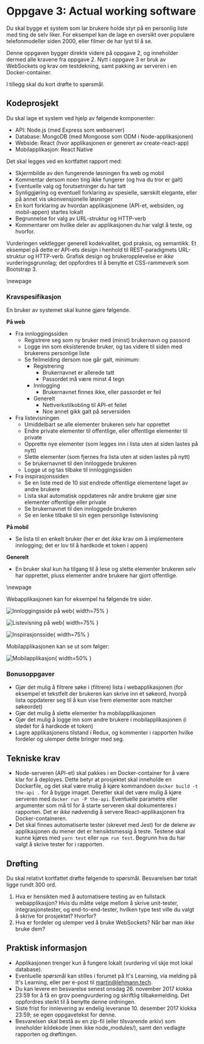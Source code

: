 # Oppgave 3: Actual working software

Du skal bygge et system som lar brukere holde styr på en personlig liste med ting de selv liker. For eksempel kan de lage en oversikt over populære telefonmodeller siden 2000, eller filmer de har lyst til å se.

Denne oppgaven bygger direkte videre på oppgave 2, og inneholder dermed alle kravene fra oppgave 2. Nytt i oppgave 3 er bruk av WebSockets og krav om testdekning, samt pakking av serveren i en Docker-container.

I tillegg skal du kort drøfte to spørsmål.

## Kodeprosjekt

Du skal lage et system ved hjelp av følgende komponenter:

- API: Node.js (med Express som webserver)
- Database: MongoDB (med Mongoose som ODM i Node-applikasjonen)
- Webside: React (hvor applikasjonen er generert av create-react-app)
- Mobilapplikasjon: React Native

Det skal legges ved en kortfattet rapport med:

- Skjermbilde av den fungerende løsningen fra web og mobil
- Kommentar dersom noen ting ikke fungerer (og hva du tror er galt)
- Eventuelle valg og forutsetninger du har tatt
- Synliggjøring og eventuell forklaring av spesielle, særskilt elegante, eller på annet vis ukonvensjonelle løsninger
- En kort forklaring av hvordan applikasjonene (API-et, websiden, og mobil-appen) startes lokalt
- Begrunnelse for valg av URL-struktur og HTTP-verb
- Kommentarer om hvilke deler av applikasjonen du har valgt å teste, og hvorfor.

Vurderingen vektlegger generell kodekvalitet, god praksis, og semantikk. Et eksempel på dette er API-ets design i henhold til REST-paradigmets URL-struktur og HTTP-verb. Grafisk design og brukeropplevelse er _ikke_ vurderingsgrunnlag; det oppfordres til å benytte et CSS-rammeverk som Bootstrap 3.

\newpage

### Kravspesifikasjon

En bruker av systemet skal kunne gjøre følgende.

__På web__

- Fra innloggingssiden
    - Registrere seg som ny bruker med (minst) brukernavn og passord
    - Logge inn som eksisterende bruker, og tas videre til siden med brukerens personlige liste
    - Se feilmelding dersom noe går galt, minimum:
        - Registrering
            - Brukernavnet er allerede tatt
            - Passordet må være minst 4 tegn
        - Innlogging
            - Brukernavnet finnes ikke, eller passordet er feil
        - Generelt
            - Nettverkstilkobling til API-et feilet
            - Noe annet gikk galt på serversiden
- Fra listevisningen
    - Umiddelbart se alle elementer brukeren selv har opprettet
    - Endre private elementer til offentlige, eller offentlige elementer til private
    - Opprette nye elementer (som legges inn i lista uten at siden lastes på nytt)
    - Slette elementer (som fjernes fra lista uten at siden lastes på nytt)
    - Se brukernavnet til den innloggede brukeren
    - Logge ut og tas tilbake til innloggingssiden
- Fra inspirasjonssiden
    - Se en liste med de 10 sist endrede offentlige elementene laget av andre brukere
    - Lista skal automatisk oppdateres når andre brukere gjør sine elementer offentlige eller private
    - Se brukernavnet til den innloggede brukeren
    - Se en lenke tilbake til sin egen personlige listevisning

__På mobil__

- Se lista til en enkelt bruker (her er det _ikke_ krav om å implementere innlogging; det er lov til å hardkode et token i appen)

__Generelt__

- En bruker skal kun ha tilgang til å lese og slette elementer brukeren selv har opprettet, pluss elementer andre brukere har gjort offentlige.

\newpage

Webapplikasjonen kan for eksempel ha følgende tre sider.

![Innloggingsside på web](./register-sign-in.png){ width=75% }

![Listevisning på web](./main-screen.png){ width=75% }

![Inspirasjonsside](./inspiration.png){ width=75% }

Mobilapplikasjonen kan se ut som følger:

![Mobilapplikasjon](./mobile-app.png){ width=50% }

### Bonusoppgaver

- Gjør det mulig å filtrere søke i (filtrere) lista i webapplikasjonen (for eksempel et tekstfelt der brukeren kan skrive inn et søkeord, hvorpå lista oppdaterer seg til å kun vise frem elementer som matcher søkeordet)
- Gjør det mulig å slette elementer fra mobilapplikasjonen
- Gjør det mulig å logge inn som andre brukere i mobilapplikasjonen (i stedet for å hardkode et token)
- Lagre applikasjonens tilstand i Redux, og kommenter i rapporten hvilke fordeler og ulemper dette bringer med seg.

## Tekniske krav

- Node-serveren (API-et) skal pakkes i en Docker-container for å være klar for å deployes. Dette betyr at prosjektet skal inneholde en Dockerfile, og det skal være mulig å kjøre kommandoen `docker build -t the-api .` for å bygge imaget. Deretter skal det være mulig å kjøre serveren med `docker run -P the-api`. Eventuelle parametre eller argumenter som må til for å starte serveren skal dokumenteres i rapporten. Det er _ikke_ nødvendig å servere React-applikasjonen fra Docker-containeren.
- Det skal finnes automatiserte tester (skrevet med Jest) for de delene av applikasjonen du mener det er hensiktsmessig å teste. Testene skal kunne kjøres med `yarn test` eller `npm run test`. Begrunn hva du har valgt å skrive tester for i rapporten.

## Drøfting

Du skal relativt kortfattet drøfte følgende to spørsmål. Besvarelsen bør totalt ligge rundt 300 ord.

1. Hva er hensikten med å automatisere testing av en fullstack webapplikasjon? Hvis du måtte velge mellom å skrive unit-tester, integrasjonstester, og end-to-end-tester, hvilken type test ville du valgt å skrive for prosjektet? Hvorfor?
2. Hva er fordeler og ulemper ved å bruke WebSockets? Når bør man _ikke_ bruke dem?

## Praktisk informasjon

- Applikasjonen trenger kun å fungere lokalt (vurdering vil skje mot lokal database).
- Eventuelle spørsmål kan stilles i forumet på It's Learning, via melding på It's Learning, eller per e-post til martin@lehmann.tech.
- Du kan levere en besvarelse senest onsdag 26. november 2017 klokka 23:59 for å få en grov poengvurdering og skriftlig tilbakemelding. Det oppfordres sterkt til å benytte denne ordningen.
- Siste frist for innlevering av endelig leveranse 10. desember 2017 klokka 23:59; se egen oppgavetekst for denne.
- Besvarelsen skal bestå av en zip-fil (eller tilsvarende arkiv) som inneholder kildekode (men ikke node_modules/), samt den vedlagte rapporten og drøftingen.
